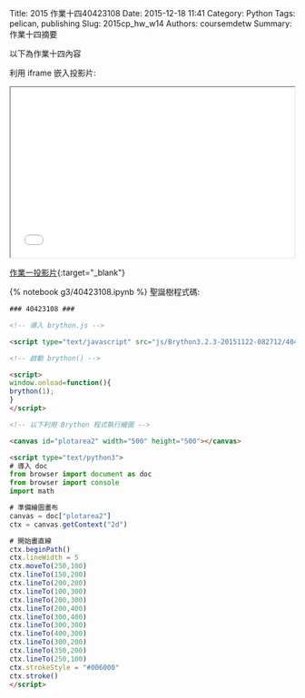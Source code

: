 Title: 2015 作業十四40423108
Date: 2015-12-18 11:41
Category: Python
Tags: pelican, publishing
Slug: 2015cp_hw_w14
Authors: coursemdetw
Summary: 作業十四摘要

以下為作業十四內容

利用 iframe 嵌入投影片:

<iframe src="40423108_cp_w14_p.html" width="500" height="300"></iframe>

[作業一投影片](40423108_cp_w14_p.html){:target="_blank"}

{% notebook g3/40423108.ipynb %}
聖誕樹程式碼:
~~~html
### 40423108 ###

<!-- 導入 brython.js -->

<script type="text/javascript" src="js/Brython3.2.3-20151122-082712/40423112.js"></script>

<!-- 啟動 brython() -->

<script>
window.onload=function(){
brython(1);
}
</script>

<!-- 以下利用 Brython 程式執行繪圖 -->

<canvas id="plotarea2" width="500" height="500"></canvas>

<script type="text/python3">
# 導入 doc
from browser import document as doc
from browser import console
import math

# 準備繪圖畫布
canvas = doc["plotarea2"]
ctx = canvas.getContext("2d")

# 開始畫直線
ctx.beginPath()
ctx.lineWidth = 5
ctx.moveTo(250,100)
ctx.lineTo(150,200)
ctx.lineTo(200,200)
ctx.lineTo(100,300)
ctx.lineTo(200,300)
ctx.lineTo(200,400)
ctx.lineTo(300,400)
ctx.lineTo(300,300)
ctx.lineTo(400,300)
ctx.lineTo(300,200)
ctx.lineTo(350,200)
ctx.lineTo(250,100)
ctx.strokeStyle = "#006000"
ctx.stroke()
</script>

~~~
